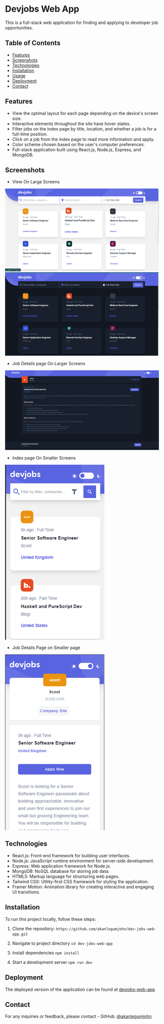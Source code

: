 # Devjobs Web App

This is a full-stack web application for finding and applying to developer job opportunities.

## Table of Contents

- [Features](#features)
- [Screenshots](#screenshots)
- [Technologies](#technologies)
- [Installation](#installation)
- [Usage](#usage)
- [Deployment](#deployment)
- [Contact](#contact)

## Features

- View the optimal layout for each page depending on the device's screen size.
- Interactive elements throughout the site have hover states.
- Filter jobs on the index page by title, location, and whether a job is for a full-time position.
- Click on a job from the index page to read more information and apply.
- Color scheme chosen based on the user's computer preferences.
- Full-stack application built using React.js, Node.js, Express, and MongoDB.

## Screenshots

- View On Large Screens

![Screenshot 3](front-end/src/screenshots/Large-screen-white-mode.png)
![Screenshot 2](front-end/src/screenshots/Large-screen-dark-mode.png)

- Job Details page On Larger Screens

![Screenshot 3](front-end/src/screenshots/large-screen-job-details-page.png)

- Index page On Smaller Screens

![Screenshot 3](front-end/src/screenshots/small-screen-job-details-page.png)

- Job Details Page on Smaller page

![Screenshot 1](front-end/src/screenshots/jobdetails-smaller-screen.png)

## Technologies

- React.js: Front-end framework for building user interfaces.
- Node.js: JavaScript runtime environment for server-side development.
- Express: Web application framework for Node.js.
- MongoDB: NoSQL database for storing job data.
- HTML5: Markup language for structuring web pages.
- Tailwind CSS: Utility-first CSS framework for styling the application.
- Framer Motion: Animation library for creating interactive and engaging UI transitions.

## Installation

To run this project locally, follow these steps:

1. Clone the repository:
   `https://github.com/akanlegumjohn/dev-jobs-web-app.git`

2. Navigate to project directory
   `cd dev-jobs-web-app`

3. Install dependencies
   `npm install`

4. Start a development server
   `npm run dev`

## Deployment

The deployed version of the application can be found at [devjobs-web-app](https://devjobsonline.netlify.app/)

## Contact

For any inquiries or feedback, please contact - GitHub: [@akanlegumjohn](https://github.com/akanlegumjohn)
